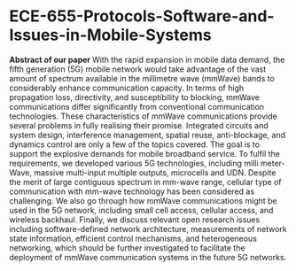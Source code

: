 # ECE-655-Protocols-Software-and-Issues-in-Mobile-Systems
<b>Abstract of our paper </b>
With the rapid expansion in mobile data
demand, the fifth generation (5G) mobile network
would take advantage of the vast amount of
spectrum available in the millimetre wave
(mmWave) bands to considerably enhance
communication capacity. In terms of high
propagation loss, directivity, and susceptibility to
blocking, mmWave communications differ
significantly from conventional communication
technologies. These characteristics of mmWave
communications provide several problems in fully
realising their promise. Integrated circuits and
system design, interference management, spatial
reuse, anti-blockage, and dynamics control are
only a few of the topics covered. The goal is to
support the explosive demands for mobile
broadband service. To fulfil the requirements, we
developed various 5G technologies, including milli
meter-Wave, massive multi-input multiple
outputs, microcells and UDN. Despite the merit of
large contiguous spectrum in mm-wave range,
cellular type of communication with mm-wave
technology has been considered as challenging. We
also go through how mmWave communications
might be used in the 5G network, including small
cell access, cellular access, and wireless backhaul.
Finally, we discuss relevant open research issues
including software-defined network architecture,
measurements of network state information,
efficient control mechanisms, and heterogeneous
networking, which should be further investigated
to facilitate the deployment of mmWave
communication systems in the future 5G networks.
